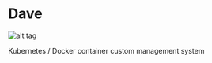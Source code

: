 # Dave
![alt tag](https://storage.googleapis.com/gamebuildr-151415.appspot.com/dave.jpg)

Kubernetes / Docker container custom management system
